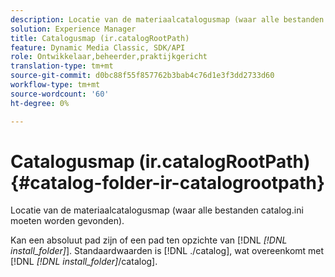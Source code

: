```yaml
---
description: Locatie van de materiaalcatalogusmap (waar alle bestanden catalog.ini moeten worden gevonden).
solution: Experience Manager
title: Catalogusmap (ir.catalogRootPath)
feature: Dynamic Media Classic, SDK/API
role: Ontwikkelaar,beheerder,praktijkgericht
translation-type: tm+mt
source-git-commit: d0bc88f55f857762b3bab4c76d1e3f3dd2733d60
workflow-type: tm+mt
source-wordcount: '60'
ht-degree: 0%

---
```



# Catalogusmap (ir.catalogRootPath){#catalog-folder-ir-catalogrootpath}

Locatie van de materiaalcatalogusmap (waar alle bestanden catalog.ini moeten worden gevonden).

Kan een absoluut pad zijn of een pad ten opzichte van [!DNL *[!DNL install_folder]*]. Standaardwaarden is [!DNL ./catalog], wat overeenkomt met [!DNL *[!DNL install_folder]*/catalog].
